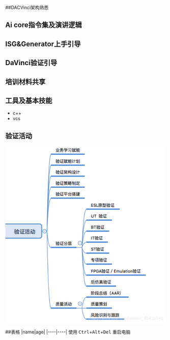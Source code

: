 ##DACVinci架构熟悉

## Ai core指令集及演讲逻辑

## ISG&Generator上手引导

## DaVinci验证引导

## 培训材料共享

## 工具及基本技能
- c++
- vcs  

## 验证活动
![img](验证活动.png "huodong")

##表格
|name|age|
|----|----|
使用 <kbd>Ctrl</kbd>+<kbd>Alt</kbd>+<kbd>Del</kbd> 重启电脑


